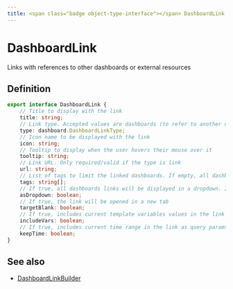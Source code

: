 ```yaml
---
title: <span class="badge object-type-interface"></span> DashboardLink
---
```

# <span class="badge object-type-interface"></span> DashboardLink

Links with references to other dashboards or external resources

## Definition

```typescript
export interface DashboardLink {
	// Title to display with the link
	title: string;
	// Link type. Accepted values are dashboards (to refer to another dashboard) and link (to refer to an external resource)
	type: dashboard.DashboardLinkType;
	// Icon name to be displayed with the link
	icon: string;
	// Tooltip to display when the user hovers their mouse over it
	tooltip: string;
	// Link URL. Only required/valid if the type is link
	url: string;
	// List of tags to limit the linked dashboards. If empty, all dashboards will be displayed. Only valid if the type is dashboards
	tags: string[];
	// If true, all dashboards links will be displayed in a dropdown. If false, all dashboards links will be displayed side by side. Only valid if the type is dashboards
	asDropdown: boolean;
	// If true, the link will be opened in a new tab
	targetBlank: boolean;
	// If true, includes current template variables values in the link as query params
	includeVars: boolean;
	// If true, includes current time range in the link as query params
	keepTime: boolean;
}

```
## See also

 * <span class="badge builder"></span> [DashboardLinkBuilder](./builder-DashboardLinkBuilder.md)
